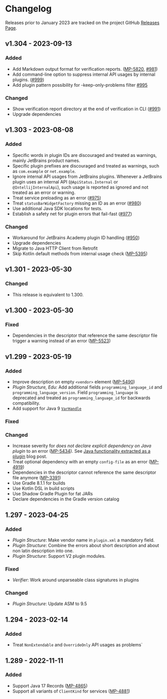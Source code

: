 # Changelog

Releases prior to January 2023 are tracked on the project GitHub [Releases Page](https://github.com/JetBrains/intellij-plugin-verifier/releases).

## v1.304 - 2023-09-13

### Added

- Add Markdown output format for verification reports. ([MP-5820](https://youtrack.jetbrains.com/issue/MP-5820), [#981](https://github.com/JetBrains/intellij-plugin-verifier/pull/981)) 
- Add command-line option to suppress internal API usages by internal plugins. ([#999](https://github.com/JetBrains/intellij-plugin-verifier/pull/999)) 
- Add plugin pattern possibility for -keep-only-problems filter  [#995](https://github.com/JetBrains/intellij-plugin-verifier/pull/995) 

### Changed

- Show verification report directory at the end of verification in CLI ([#991](https://github.com/JetBrains/intellij-plugin-verifier/pull/991))
- Upgrade dependencies

## v1.303 - 2023-08-08

### Added 

- Specific words in plugin IDs are discouraged and treated as warnings, mainly JetBrains product names. 
- Specific plugin prefixes are discouraged and treated as warnings, such as `com.example` or `net.example`.
- Ignore internal API usages from JetBrains plugins. Whenever a JetBrains plugin uses an internal API (`@ApiStatus.Internal` or `@IntellijInternalApi`), such usage is reported as ignored and not treated as an error or warning.
- Treat service preloading as an error ([#975](https://github.com/JetBrains/intellij-plugin-verifier/pull/975))
- Treat `statusBarWidgetFactory` missing an ID as an error ([#980](https://github.com/JetBrains/intellij-plugin-verifier/pull/980))
- Use additional Java SDK locations for tests.
- Establish a safety net for plugin errors that fail-fast ([#977](https://github.com/JetBrains/intellij-plugin-verifier/pull/977))

### Changed

- Workaround for JetBrains Academy plugin ID handling ([#950](https://github.com/JetBrains/intellij-plugin-verifier/pull/950))
- Upgrade dependencies
- Migrate to Java HTTP Client from Retrofit
- Skip Kotlin default methods from internal usage check ([MP-5395](https://github.com/JetBrains/intellij-plugin-verifier/pull/885))

## v1.301 - 2023-05-30

### Changed

- This release is equivalent to 1.300.

## v1.300 - 2023-05-30

### Fixed
- Dependencies in the descriptor that reference the same descriptor file trigger a warning instead of an error ([MP-5523](https://youtrack.jetbrains.com/issue/MP-5523))

## v1.299 - 2023-05-19

### Added
- Improve description on empty `<vendor>` element ([MP-5490](https://youtrack.jetbrains.com/issue/MP-5490))
- _Plugin Structure, Edu_: Add additional fields `programming_language_id` and `programming_language_version`. Field   `programming_language` is deprecated and treated as `programming_language_id` for backwards compatibility.
- Add support for Java 9 [`VarHandle`](https://docs.oracle.com/en/java/javase/17/docs/api/java.base/java/lang/invoke/VarHandle.html) 

### Fixed

### Changed
- Increase severity for _does not declare explicit dependency on Java plugin_ to an error ([MP-5434](https://youtrack.jetbrains.com/issue/MP-5434)). See [Java functionality extracted as a plugin](https://blog.jetbrains.com/platform/2019/06/java-functionality-extracted-as-a-plugin) blog post.
- Treat optional dependency with an empty `config-file` as an error ([MP-4919](https://youtrack.jetbrains.com/issue/MP-4919))
- Dependencies in the descriptor cannot reference the same descriptor file anymore ([MP-3391](https://youtrack.jetbrains.com/issue/MP-3391))
- Use Gradle 8.1.1 for builds
- Use Kotlin DSL in build scripts
- Use Shadow Gradle Plugin for fat JARs
- Declare dependencies in the Gradle version catalog

## 1.297 - 2023-04-25

### Added

- _Plugin Structure_: Make vendor name in `plugin.xml` a mandatory field.
- _Plugin Structure_: Combine the errors about short description and about non latin description into one.
- _Plugin Structure_: Support V2 plugin modules.

### Fixed
- _Verifier_: Work around unparseable class signatures in plugins

### Changed

- _Plugin Structure_: Update ASM to 9.5

## 1.294 - 2023-02-14

### Added

- Treat `NonExtendable` and `OverrideOnly` API usages as problems`

## 1.289 - 2022-11-11

### Added

- Support Java 17 Records ([MP-4865](https://youtrack.jetbrains.com/issue/MP-4865/Plugin-Verifier-Problems-handling-java.lang.Record))
- Support all variants of `ClientKind` for services  ([MP-4881](https://youtrack.jetbrains.com/issue/MP-4881/Plugin-Verifier-support-all-variants-of-com.intellij.openapi.client.ClientKind-for-services))

[next]: https://github.com/JetBrains/intellij-plugin-verifier/compare/v1.299...HEAD
[1.299]: https://github.com/JetBrains/intellij-plugin-verifier/compare/v1.297...v1.299
[1.297]: https://github.com/JetBrains/intellij-plugin-verifier/compare/v1.294...v1.297
[1.294]: https://github.com/JetBrains/intellij-plugin-verifier/compare/v1.289...v1.294
[1.289]: https://github.com/JetBrains/intellij-plugin-verifier/compare/v1.288...v1.289
